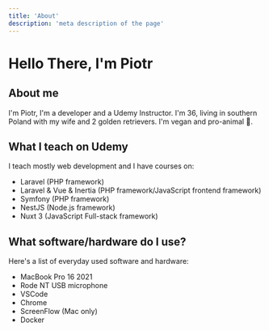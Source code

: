 ```yaml
---
title: 'About'
description: 'meta description of the page'
--- 
```

# Hello There, I'm Piotr
## About me
I'm Piotr, I'm a developer and a Udemy Instructor. I'm 36, living in southern Poland with my wife and 2  golden retrievers. I'm vegan and pro-animal 🥑.
## What I teach on Udemy
I teach mostly web development and I have courses on:
- Laravel (PHP framework)
- Laravel & Vue & Inertia (PHP framework/JavaScript frontend framework)
- Symfony (PHP framework)
- NestJS (Node.js framework)
- Nuxt 3 (JavaScript Full-stack framework)
## What software/hardware do I use?
Here's a list of everyday used software and hardware:
- MacBook Pro 16 2021
- Rode NT USB microphone
- VSCode
- Chrome
- ScreenFlow (Mac only)
- Docker